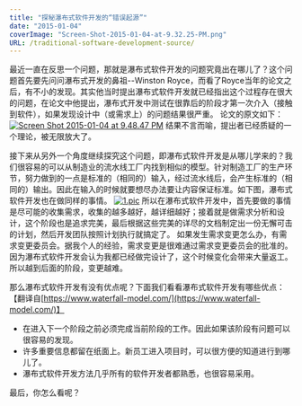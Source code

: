 ```yaml
---
title: "探秘瀑布式软件开发的“错误起源”"
date: "2015-01-04"
coverImage: "Screen-Shot-2015-01-04-at-9.32.25-PM.png"
URL: /traditional-software-development-source/
---
```


最近一直在反思一个问题，那就是瀑布式软件开发的问题究竟出在哪儿了？这个问题首先要先问问瀑布式开发的鼻祖--Winston Royce，而看了Royce当年的论文之后，有不小的发现。其实他当时提出瀑布式软件开发就已经指出这个过程存在很大的问题，在论文中他提出，瀑布式开发中测试在很靠后的阶段才第一次介入（接触到软件），如果发现设计中（或需求上）的问题结果很严重。 论文的原文如下： [![Screen Shot 2015-01-04 at 9.48.47 PM](/wp-content/uploads/2015/01/Screen-Shot-2015-01-04-at-9.48.47-PM.png)](/wp-content/uploads/2015/01/Screen-Shot-2015-01-04-at-9.48.47-PM.png) 结果不言而喻，提出者已经质疑的一个理论，被无限放大了。

接下来从另外一个角度继续探究这个问题，即瀑布式软件开发是从哪儿学来的？我们很容易的可以从制造业的流水线工厂内找到相似的模型。针对制造工厂的生产环节，努力做到的一点是标准的（相同的）输入，经过流水线后，会产生标准的（相同的）输出。因此在输入的时候就要想尽办法要让内容保证标准。如下图，瀑布式软件开发也在做同样的事情。 [![1.pic](/wp-content/uploads/2015/01/1.pic_-e1420380405170-1024x760.jpg)](/wp-content/uploads/2015/01/1.pic_-e1420380405170.jpg) 所以在瀑布式软件开发中，首先要做的事情是尽可能的收集需求，收集的越多越好，越详细越好；接着就是做需求分析和设计，这个阶段也是追求完美，最后根据这些完美的详尽的文档制定出一份无懈可击的计划，然后开发团队按照计划执行就搞定了。 如果发生需求变更怎么办，有需求变更委员会。据我个人的经验，需求变更是很难通过需求变更委员会的批准的。因为瀑布式软件开发会认为我都已经做完设计了，这个时候变化会带来大量返工。所以越到后面的阶段，变更越难。

那么瀑布式软件开发有没有优点呢？下面我们看看瀑布式软件开发有哪些优点：【翻译自[https://www.waterfall-model.com/](https://www.waterfall-model.com/)】

- 在进入下一个阶段之前必须完成当前阶段的工作。因此如果该阶段有问题可以很容易的发现。
- 许多重要信息都留在纸面上。新员工进入项目时，可以很方便的知道进行到哪儿了。
- 瀑布式软件开发方法几乎所有的软件开发者都熟悉，也很容易采用。

最后，你怎么看呢？
